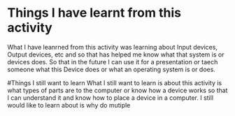 # Things I have learnt from this activity
What I have leanrned from this activity was learning about Input devices, Output devices, 
etc and so that has helped me know what that 
system is or devices does. So that in the future I can use it for a presentation or taech someone what this Device does or 
what an operating system is or does. 

#Things I still want to learn
What I still want to learn is about this activity is what types of parts are to the computer or know how a device works 
so that I can understand it and know how to place a device in a computer. I still would like to learn about is why do mutiple 
